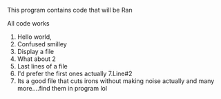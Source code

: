 This program contains code that will be Ran

All code works 

1. Hello world, 
2. Confused smilley
3. Display a file
4. What about 2
5. Last lines of a file
6. I'd prefer the first ones actually
7.Line#2
8. Its a good file that cuts irons without making noise actually
 and many more....find them in program lol 
